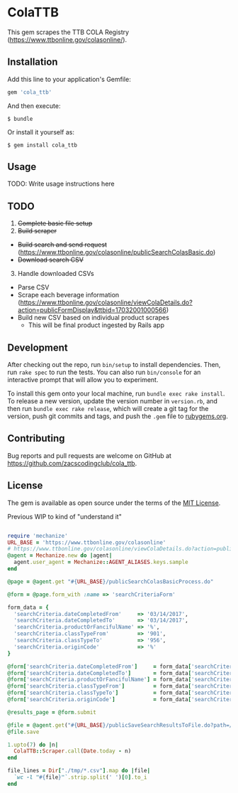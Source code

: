 # ColaTTB

This gem scrapes the TTB COLA Registry (https://www.ttbonline.gov/colasonline/).  

## Installation

Add this line to your application's Gemfile:

```ruby
gem 'cola_ttb'
```

And then execute:

    $ bundle

Or install it yourself as:

    $ gem install cola_ttb

## Usage

TODO: Write usage instructions here

## TODO
1. ~~Complete basic file setup~~
2. ~~Build scraper~~
  * ~~Build search and send request~~ (https://www.ttbonline.gov/colasonline/publicSearchColasBasic.do)
  * ~~Download search CSV~~
3. Handle downloaded CSVs
  * Parse CSV
  * Scrape each beverage information (https://www.ttbonline.gov/colasonline/viewColaDetails.do?action=publicFormDisplay&ttbid=17032001000566)
  * Build new CSV based on individual product scrapes
    * This will be final product ingested by Rails app


## Development

After checking out the repo, run `bin/setup` to install dependencies. Then, run `rake spec` to run the tests. You can also run `bin/console` for an interactive prompt that will allow you to experiment.

To install this gem onto your local machine, run `bundle exec rake install`. To release a new version, update the version number in `version.rb`, and then run `bundle exec rake release`, which will create a git tag for the version, push git commits and tags, and push the `.gem` file to [rubygems.org](https://rubygems.org).

## Contributing

Bug reports and pull requests are welcome on GitHub at https://github.com/zacscodingclub/cola_ttb.


## License

The gem is available as open source under the terms of the [MIT License](http://opensource.org/licenses/MIT).

Previous WIP to kind of "understand it"
```ruby

require 'mechanize'
URL_BASE = 'https://www.ttbonline.gov/colasonline'
# https://www.ttbonline.gov/colasonline/viewColaDetails.do?action=publicDisplaySearchBasic&ttbid=15344001000244
@agent = Mechanize.new do |agent|
  agent.user_agent = Mechanize::AGENT_ALIASES.keys.sample
end

@page = @agent.get "#{URL_BASE}/publicSearchColasBasicProcess.do"

@form = @page.form_with :name => 'searchCriteriaForm'

form_data = {
  'searchCriteria.dateCompletedFrom'     => '03/14/2017',  
  'searchCriteria.dateCompletedTo'       => '03/14/2017',
  'searchCriteria.productOrFancifulName' => '%',
  'searchCriteria.classTypeFrom'         => '901',
  'searchCriteria.classTypeTo'           => '956',
  'searchCriteria.originCode'            => '%'
}

@form['searchCriteria.dateCompletedFrom']     = form_data['searchCriteria.dateCompletedFrom']
@form['searchCriteria.dateCompletedTo']       = form_data['searchCriteria.dateCompletedTo']
@form['searchCriteria.productOrFancifulName'] = form_data['searchCriteria.productOrFancifulName']
@form['searchCriteria.classTypeFrom']         = form_data['searchCriteria.classTypeFrom']
@form['searchCriteria.classTypeTo']           = form_data['searchCriteria.classTypeTo']
@form['searchCriteria.originCode']            = form_data['searchCriteria.originCode']

@results_page = @form.submit

@file = @agent.get("#{URL_BASE}/publicSaveSearchResultsToFile.do?path=/publicSearchColasBasicProcess")
@file.save

1.upto(7) do |n|
  ColaTTB::Scraper.call(Date.today - n)
end

file_lines = Dir["./tmp/*.csv"].map do |file|
  `wc -l "#{file}"`.strip.split(' ')[0].to_i
end

```
